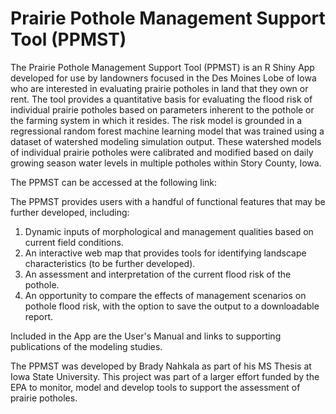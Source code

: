 # Prairie Pothole Management Support Tool (PPMST)

The Prairie Pothole Management Support Tool (PPMST) is an R Shiny App developed for use by landowners focused in the Des Moines Lobe of Iowa who are interested in evaluating prairie potholes in land that they own or rent. The tool provides a quantitative basis for evaluating the flood risk of individual prairie potholes based on parameters inherent to the pothole or the farming system in which it resides. The risk model is grounded in a regressional random forest machine learning model that was trained using a dataset of watershed modeling simulation output. These watershed models of individual prairie potholes were calibrated and modified based on daily growing season water levels in multiple potholes within Story County, Iowa. 

The PPMST can be accessed at the following link:

The PPMST provides users with a handful of functional features that may be further developed, including:

1. Dynamic inputs of morphological and management qualities based on current field conditions. 
2. An interactive web map that provides tools for identifying landscape characteristics (to be further developed). 
3. An assessment and interpretation of the current flood risk of the pothole. 
4. An opportunity to compare the effects of management scenarios on pothole flood risk, with the option to save the output to a downloadable report. 

Included in the App are the User's Manual and links to supporting publications of the modeling studies. 

The PPMST was developed by Brady Nahkala as part of his MS Thesis at Iowa State University. This project was part of a larger effort funded by the EPA to monitor, model and develop tools to support the assessment of prairie potholes. 
